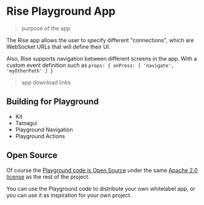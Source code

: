 # Rise Playground App

> purpose of the app

The Rise app allows the user to specify different "connections", which are WebSocket URLs that will define their UI.

Also, Rise supports navigation between different screens in the app. With a custom event definition such as `props: { onPress: [ 'navigate', 'myOtherPath' ] }`




> app download links

## Building for Playground

- Kit
- Tamagui
- Playground Navigation
- Playground Actions

## Open Source

Of course the [Playground code is Open Source](https://github.com/rise-tools/rise-tools/tree/main/apps/mobile) under the same [Apache 2.0 license](https://github.com/rise-tools/rise-tools/blob/main/LICENSE) as the rest of the project.

You can use the Playground code to distribute your own whitelabel app, or you can use it as inspiration for your own project.